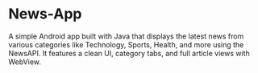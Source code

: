 # News-App
A simple Android app built with Java that displays the latest news from various categories like Technology, Sports, Health, and more using the NewsAPI. It features a clean UI, category tabs, and full article views with WebView.
